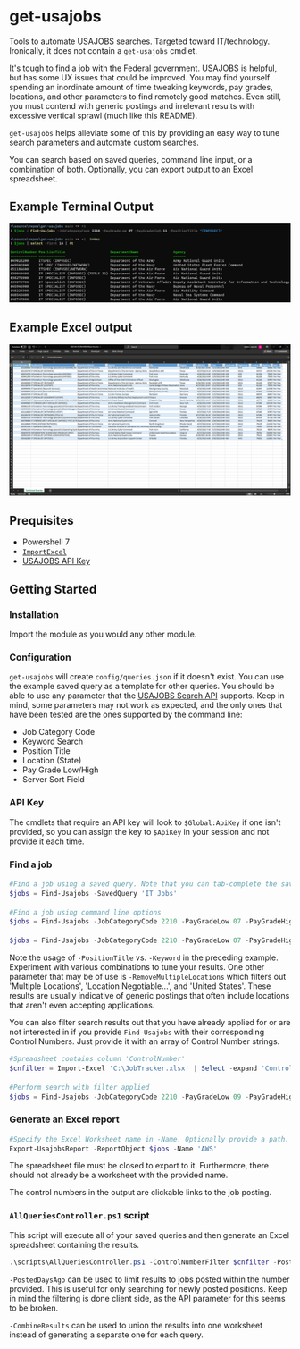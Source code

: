 # get-usajobs

Tools to automate USAJOBS searches. Targeted toward IT/technology. Ironically, it does not contain a `get-usajobs` cmdlet.

It's tough to find a job with the Federal government. USAJOBS is helpful, but has some UX issues that could be improved. You may find yourself spending an inordinate amount of time tweaking keywords, pay grades, locations, and other parameters to find remotely good matches. Even still, you must contend with generic postings and irrelevant results with excessive vertical sprawl (much like this README).

`get-usajobs` helps alleviate some of this by providing an easy way to tune search parameters and automate custom searches.

You can search based on saved queries, command line input, or a combination of both. Optionally, you can export output to an Excel spreadsheet.

## Example Terminal Output

![Command line output](img/CmdletExampleOutput.png)

## Example Excel output

![Excel report output](img/ExcelExampleOutput.png)

## Prequisites

* Powershell 7
* [`ImportExcel`](https://github.com/dfinke/ImportExcel/blob/master/README.md#how-to-videos)
* [USAJOBS API Key](https://developer.usajobs.gov/APIRequest/Index)
  
## Getting Started

### Installation

Import the module as you would any other module.

### Configuration

`get-usajobs` will create `config/queries.json` if it doesn't exist. You can use the example saved query as a template for other queries. You should be able to use any parameter that the [USAJOBS Search API](https://developer.usajobs.gov/API-Reference/GET-api-Search) supports. Keep in mind, some parameters may not work as expected, and the only ones that have been tested are the ones supported by the command line:

* Job Category Code
* Keyword Search
* Position Title
* Location (State)
* Pay Grade Low/High
* Server Sort Field

### API Key

The cmdlets that require an API key will look to `$Global:ApiKey` if one isn't provided, so you can assign the key to `$ApiKey` in your session and not provide it each time.

### Find a job

```PowerShell
#Find a job using a saved query. Note that you can tab-complete the saved queries
$jobs = Find-Usajobs -SavedQuery 'IT Jobs'

#Find a job using command line options 
$jobs = Find-Usajobs -JobCategoryCode 2210 -PayGradeLow 07 -PayGradeHigh 11 -PositionTitle "(INFOSEC)"

$jobs = Find-Usajobs -JobCategoryCode 2210 -PayGradeLow 07 -PayGradeHigh 11 -Keyword "Systems Administration"
```

Note the usage of `-PositionTitle` vs. `-Keyword` in the preceding example. Experiment with various combinations to tune your results. One other parameter that may be of use is `-RemoveMultipleLocations` which filters out 'Multiple Locations', 'Location Negotiable...', and 'United States'. These results are usually indicative of generic postings that often include locations that aren't even accepting applications.

You can also filter search results out that you have already applied for or are not interested in if you provide `Find-Usajobs` with their corresponding Control Numbers. Just provide it with an array of Control Number strings.

```PowerShell
#Spreadsheet contains column 'ControlNumber'
$cnfilter = Import-Excel 'C:\JobTracker.xlsx' | Select -expand 'ControlNumber'

#Perform search with filter applied
$jobs = Find-Usajobs -JobCategoryCode 2210 -PayGradeLow 09 -PayGradeHigh 13 -ControlNumberFilter $cnfilter -Keyword "AWS"
```

### Generate an Excel report

```PowerShell
#Specify the Excel Worksheet name in -Name. Optionally provide a path.
Export-UsajobsReport -ReportObject $jobs -Name 'AWS'
```

The spreadsheet file must be closed to export to it. Furthermore, there should not already be a worksheet with the provided name.

The control numbers in the output are clickable links to the job posting.

### `AllQueriesController.ps1` script

This script will execute all of your saved queries and then generate an Excel spreadsheet containing the results.

```PowerShell
.\scripts\AllQueriesController.ps1 -ControlNumberFilter $cnfilter -PostedDaysAgo 3 -CombineResults
```

`-PostedDaysAgo` can be used to limit results to jobs posted within the number provided. This is useful for only searching for newly posted positions. Keep in mind the filtering is done client side, as the API parameter for this seems to be broken.

`-CombineResults` can be used to union the results into one worksheet instead of generating a separate one for each query.
